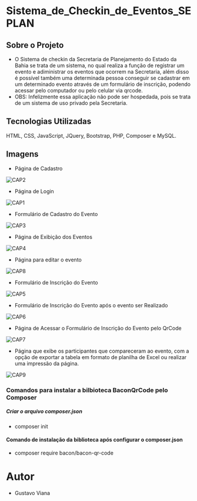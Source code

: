 # Sistema_de_Checkin_de_Eventos_SEPLAN

## Sobre o Projeto
- O Sistema de checkin da Secretaria de Planejamento do Estado da Bahia se trata de um sistema, no qual realiza a função de registrar um evento e adiministrar os eventos que ocorrem na Secretaria,
além disso é possível também uma determinada pessoa conseguir se cadastrar em um determinado evento através de um formulário de inscrição, podendo acessar pelo computador ou pelo celular via qrcode.
- OBS: Infelizmente essa aplicação não pode ser hospedada, pois se trata de um sistema de uso privado pela Secretaria.

## Tecnologias Utilizadas
HTML, CSS, JavaScript, JQuery, Bootstrap, PHP, Composer e MySQL.

## Imagens
- Página de Cadastro
  
![CAP2](https://github.com/Gustavo12386/Sistema_de_Checkin_SEPLAN/assets/81700849/2785c61d-f2c7-4947-8abc-97da087f1220)

- Página de Login

![CAP1](https://github.com/Gustavo12386/Sistema_de_Checkin_SEPLAN/assets/81700849/f73c6cf6-ba78-4a12-9a01-6c6287f879a3)

- Formulário de Cadastro do Evento

![CAP3](https://github.com/Gustavo12386/Sistema_de_Checkin_SEPLAN/assets/81700849/c36a92cd-a6e9-4fae-b28c-266a7acaf375)

- Página de Exibição dos Eventos

![CAP4](https://github.com/Gustavo12386/Sistema_de_Checkin_SEPLAN/assets/81700849/22fece19-aaaa-44ab-b197-5d0c43a8dfa5)

- Página para editar o evento

![CAP8](https://github.com/Gustavo12386/Sistema_de_Checkin_SEPLAN/assets/81700849/5689170a-c689-4156-b0db-d33d033ccae4)

- Formulário de Inscrição do Evento

![CAP5](https://github.com/Gustavo12386/Sistema_de_Checkin_SEPLAN/assets/81700849/bd51ac25-e43d-44b5-b317-0b2d2e976047)

- Formulário de Inscrição do Evento após o evento ser Realizado

![CAP6](https://github.com/Gustavo12386/Sistema_de_Checkin_SEPLAN/assets/81700849/7601c57d-55dd-4d7e-ac98-cd27d905b2fe)

- Página de Acessar o Formulário de Inscrição do Evento pelo QrCode

![CAP7](https://github.com/Gustavo12386/Sistema_de_Checkin_SEPLAN/assets/81700849/32e84bb1-6a5e-4b85-92f9-babbfaf963b2)

- Página que exibe os participantes que compareceram ao evento, com a opção de exportar a tabela em formato de planilha de Excel ou realizar uma impressão da página.

![CAP9](https://github.com/Gustavo12386/Sistema_de_Checkin_SEPLAN/assets/81700849/714795f2-f0a6-4adf-a109-329b2636e7d6)

### Comandos para instalar a bilbioteca BaconQrCode pelo Composer
##### Criar o arquivo composer.json
- composer init
#### Comando de instalação da biblioteca após configurar o composer.json
- composer require bacon/bacon-qr-code

# Autor
- Gustavo Viana
